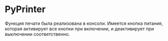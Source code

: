 # PyPrinter
Функция печати была реализована в консоли. Имеется кнопка питания, которая активирует все кнопки при включении,
и деактивирует при выключении соответственно.
